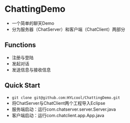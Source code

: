 # ChattingDemo
- 一个简单的聊天Demo
- 分为服务器（ChatServer）和客户端（ChatClient）两部分

## Functions
- 注册与登陆
- 发起对话
- 发送信息与接收信息

## Quick Start
- `git clone git@github.com:HYLcool/ChattingDemo.git`
- 将ChatServer与ChatClient两个工程导入Eclipse
- 服务端启动：运行com.chatserver.server.Server.java
- 客户端启动：运行com.chatclient.app.App.java